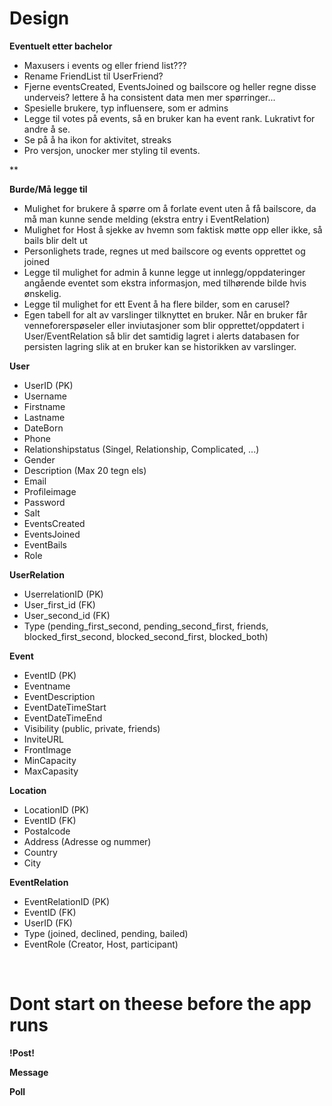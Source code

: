 # Design

**Eventuelt etter bachelor**

- Maxusers i events og eller friend list???
- Rename FriendList til UserFriend?
- Fjerne eventsCreated, EventsJoined og bailscore og heller regne disse underveis? lettere å ha consistent data men mer spørringer...
- Spesielle brukere, typ influensere, som er admins
- Legge til votes på events, så en bruker kan ha event rank. Lukrativt for andre å se.
- Se på å ha ikon for aktivitet, streaks
- Pro versjon, unocker mer styling til events.

\*\*

**Burde/Må legge til**

- Mulighet for brukere å spørre om å forlate event uten å få bailscore, da må man kunne sende melding (ekstra entry i EventRelation)
- Mulighet for Host å sjekke av hvemn som faktisk møtte opp eller ikke, så bails blir delt ut
- Personlighets trade, regnes ut med bailscore og events opprettet og joined
- Legge til mulighet for admin å kunne legge ut innlegg/oppdateringer angående eventet som ekstra informasjon, med tilhørende bilde hvis ønskelig.
- Legge til mulighet for ett Event å ha flere bilder, som en carusel?
- Egen tabell for alt av varslinger tilknyttet en bruker. Når en bruker får venneforerspøseler eller inviutasjoner som blir opprettet/oppdatert i User/EventRelation så blir det samtidig lagret i alerts databasen for persisten lagring slik at en bruker kan se historikken av varslinger.

**User**

<!-- Rank, bails, trade regnes ut i frontend -->

- UserID (PK)
- Username
- Firstname
- Lastname
- DateBorn
- Phone
- Relationshipstatus (Singel, Relationship, Complicated, ...)
- Gender
- Description (Max 20 tegn els)
- Email
- Profileimage
- Password
- Salt
- EventsCreated <!-- Burde endres til spørring -->
- EventsJoined <!-- Burde endres til spørring -->
- EventBails <!-- Burde endres til spørring -->
- Role

**UserRelation**

<!-- Viktig å sjekke om det finnes en relasjon mellom brukerene før man gjør operasjoner -->

- UserrelationID (PK) <!-- Vurdere kombo nøkkel -->
- User_first_id (FK)
- User_second_id (FK)
- Type (pending_first_second, pending_second_first, friends, blocked_first_second, blocked_second_first, blocked_both) <!-- Slett ved decline??? -->

**Event**

- EventID (PK)
- Eventname
- EventDescription
- EventDateTimeStart
- EventDateTimeEnd
- Visibility (public, private, friends)
- InviteURL
- FrontImage
- MinCapacity
- MaxCapasity

**Location**

- LocationID (PK)
- EventID (FK)
- Postalcode
- Address (Adresse og nummer)
- Country
- City

**EventRelation**

- EventRelationID (PK)
- EventID (FK)
- UserID (FK)
- Type (joined, declined, pending, bailed)
- EventRole (Creator, Host, participant)

<br />

# Dont start on theese before the app runs

**!Post!** <!-- Denne må kobles direkte til ett event, mulig brukeren som legger det ut også? -->

**Message**

**Poll**
